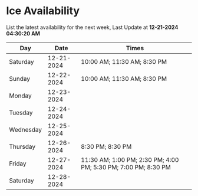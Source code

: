 # Ice Availability

List the latest availability for the next week, Last Update at **12-21-2024 04:30:20 AM**

| Day         | Date        | Times       |
| ----------- | ----------- | ----------- |
|Saturday|12-21-2024|10:00 AM; 11:30 AM; 8:30 PM|
|Sunday|12-22-2024|10:00 AM; 11:30 AM; 8:30 PM|
|Monday|12-23-2024||
|Tuesday|12-24-2024||
|Wednesday|12-25-2024||
|Thursday|12-26-2024|8:30 PM; 8:30 PM|
|Friday|12-27-2024|11:30 AM; 1:00 PM; 2:30 PM; 4:00 PM; 5:30 PM; 7:00 PM; 8:30 PM|
|Saturday|12-28-2024||
